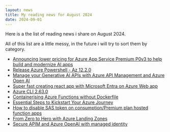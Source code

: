 ```yaml
---
layout: news
title: My reading news for August 2024
date: 2024-09-01
---
```


Here is a the list of reading news i share on August 2024.

All of this list are a little messy, in the future i will try to sort them by category.

- [Announcing lower pricing for Azure App Service Premium P0v3 to help build and modernize AI apps](https://techcommunity.microsoft.com/t5/apps-on-azure-blog/announcing-lower-pricing-for-azure-app-service-premium-p0v3-to/ba-p/4207811?WT.mc_id=AZ-MVP-4039694)
- [Release Azure Powershell - Az 12.2.0](https://github.com/Azure/azure-powershell/releases/tag/v12.2.0-August2024)
- [Manage your Generative AI APIs with Azure API Management and Azure Open AI](https://techcommunity.microsoft.com/t5/apps-on-azure-blog/manage-your-generative-ai-apis-with-azure-api-management-and/ba-p/4214178?WT.mc_id=AZ-MVP-4039694)
- [Super fast creating react app with Microsoft Entra on Azure Web app](https://techcommunity.microsoft.com/t5/apps-on-azure-blog/super-fast-creating-react-app-with-microsoft-entra-on-azure-web/ba-p/4213815?WT.mc_id=AZ-MVP-4039694)
- [Azure CLI 2.63.0](https://github.com/Azure/azure-cli/releases/tag/azure-cli-2.63.0)
- [Containerising Azure Functions without Dockerfile](https://techcommunity.microsoft.com/t5/apps-on-azure-blog/containerising-azure-functions-without-dockerfile/ba-p/4223289?WT.mc_id=AZ-MVP-4039694)
- [Essential Steps to Kickstart Your Azure Journey](https://techcommunity.microsoft.com/t5/startups-at-microsoft/essential-steps-to-kickstart-your-azure-journey/ba-p/4227351?WT.mc_id=AZ-MVP-4039694)
- [How to disable SAS token on consumption/Premium plan hosted function apps](https://techcommunity.microsoft.com/t5/apps-on-azure-blog/how-to-disable-sas-token-on-consumption-premium-plan-hosted/ba-p/4204721?WT.mc_id=AZ-MVP-4039694)
- [From Zero to Hero with Azure Landing Zones](https://techcommunity.microsoft.com/t5/startups-at-microsoft/from-zero-to-hero-with-azure-landing-zones/ba-p/4229195?WT.mc_id=AZ-MVP-4039694)
- [Secure APIM and Azure OpenAI with managed identity](https://techcommunity.microsoft.com/t5/apps-on-azure-blog/secure-apim-and-azure-openai-with-managed-identity/ba-p/4223880?WT.mc_id=AZ-MVP-4039694)

